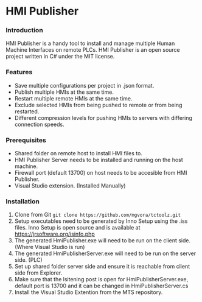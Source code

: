 

# HMI Publisher


### Introduction

HMI Publisher is a handy tool to install and manage multiple Human Machine Interfaces on remote PLCs. HMI Publisher is an open source project written in C# under the MIT license. 

### Features
* Save multiple configurations per project in .json format.
* Publish multiple HMIs at the same time.
* Restart multiple remote HMIs at the same time.
* Exclude selected HMIs from being pushed to remote or from being restarted.
* Different compression levels for pushing HMIs to servers with differing connection speeds.


### Prerequisites
* Shared folder on remote host to install HMI files to.  
* HMI Publisher Server needs to be installed and running on the host machine.  
* Firewall port (default 13700) on host needs to be accesible from HMI Publisher.  
* Visual Studio extension. (Installed Manually)

### Installation
1. Clone from Git `git clone https://github.com/mgvora/tctoolz.git`
2. Setup executables need to be generated by Inno Setup using the .iss files. Inno Setup is open source and is available at https://jrsoftware.org/isinfo.php
3. The generated HmiPublisher.exe will need to be run on the client side. (Where Visual Studio is run)
3. The generated HmiPublisherServer.exe will need to be run on the server side. (PLC)
4. Set up shared folder server side and ensure it is reachable from client side from Explorer.
5. Make sure that the lsitening post is open for HmiPublisherServer.exe, default port is 13700 and it can be changed in HmiPublisherServer.cs
6. Install the Visual Studio Extention from the MTS repository.

